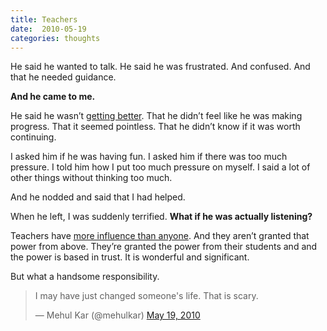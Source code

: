 ```yaml
---
title: Teachers
date:  2010-05-19
categories: thoughts
---
```


He said he wanted to talk. He said he was frustrated. And confused. And that he needed guidance.

**And he came to me.&nbsp;**

He said he wasn’t&nbsp;[getting better](http://mehulkar.tumblr.com/post/17259708114/the-science-of-entertainment-improvement-and-success). That he didn’t feel like he was making progress. That it seemed pointless. That he didn’t know if it was worth continuing.

I asked him if he was having fun. I asked him if there was too much pressure. I told him how I put too much pressure on myself. I said a lot of other things without thinking too much.

And he nodded and said that I had helped.

When he left, I was suddenly terrified.&nbsp;**What if he was actually listening?**

Teachers have&nbsp;[more influence than anyone](http://www.youtube.com/watch?v=0xuFnP5N2uA). And they aren’t granted that power from above. They’re granted the power from their students and and the power is based in trust. It is wonderful and significant.

But what a handsome responsibility.

<blockquote class="twitter-tweet" lang="en"><p lang="en" dir="ltr">I may have just changed someone&#39;s life. That is scary.</p>&mdash; Mehul Kar (@mehulkar) <a href="https://twitter.com/mehulkar/status/14321558399">May 19, 2010</a></blockquote>
<script async src="//platform.twitter.com/widgets.js" charset="utf-8"></script>
